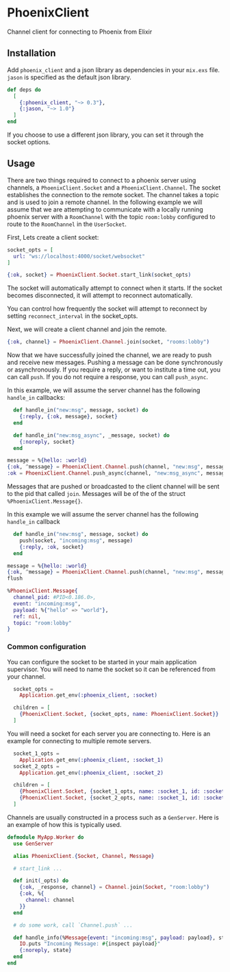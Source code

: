 # PhoenixClient

Channel client for connecting to Phoenix from Elixir

## Installation

Add `phoenix_client` and a json library as dependencies in your `mix.exs` file.
`jason` is specified as the default json library.

```elixir
def deps do
  [
    {:phoenix_client, "~> 0.3"},
    {:jason, "~> 1.0"}
  ]
end
```

If you choose to use a different json library, you can set it through the
socket options.

## Usage

There are two things required to connect to a phoenix server using channels, a
`PhoenixClient.Socket` and a `PhoenixClient.Channel`. The socket establishes
the connection to the remote socket. The channel takes a topic and is used
to join a remote channel. In the following example we will assume that we are
attempting to communicate with a locally running phoenix server with a `RoomChannel`
with the topic `room:lobby` configured to route to the `RoomChannel`
in the `UserSocket`.

First, Lets create a client socket:

```elixir
socket_opts = [
  url: "ws://localhost:4000/socket/websocket"
]

{:ok, socket} = PhoenixClient.Socket.start_link(socket_opts)
```

The socket will automatically attempt to connect when it starts. If the socket
becomes disconnected, it will attempt to reconnect automatically.

You can control how frequently the socket will attempt to reconnect by setting
`reconnect_interval` in the socket_opts.

Next, we will create a client channel and join the remote.

```elixir
{:ok, channel} = PhoenixClient.Channel.join(socket, "rooms:lobby")
```

Now that we have successfully joined the channel, we are ready to push and receive
new messages. Pushing a message can be done synchronously or asynchronously. If
you require a reply, or want to institute a time out, you can call `push`. If
you do not require a response, you can call `push_async`.

In this example, we will assume the server channel has the following `handle_in`
callbacks:

```elixir
  def handle_in("new:msg", message, socket) do
    {:reply, {:ok, message}, socket}
  end

  def handle_in("new:msg_async", _message, socket) do
    {:noreply, socket}
  end
```

```elixir
message = %{hello: :world}
{:ok, ^message} = PhoenixClient.Channel.push(channel, "new:msg", message)
:ok = PhoenixClient.Channel.push_async(channel, "new:msg_async", message)
```

Messages that are pushed or broadcasted to the client channel will be sent to the
pid that called `join`. Messages will be of the of the struct `%PhoenixClient.Message{}`.

In this example we will assume the server channel has the following `handle_in`
callback

```elixir
  def handle_in("new:msg", message, socket) do
    push(socket, "incoming:msg", message)
    {:reply, :ok, socket}
  end
```

```elixir
message = %{hello: :world}
{:ok, ^message} = PhoenixClient.Channel.push(channel, "new:msg", message)
flush

%PhoenixClient.Message{
  channel_pid: #PID<0.186.0>,
  event: "incoming:msg",
  payload: %{"hello" => "world"},
  ref: nil,
  topic: "room:lobby"
}
```

### Common configuration

You can configure the socket to be started in your main application supervisor.
You will need to name the socket so it can be referenced from your channel.

```elixir
  socket_opts =
    Application.get_env(:phoenix_client, :socket)

  children = [
    {PhoenixClient.Socket, {socket_opts, name: PhoenixClient.Socket}}
  ]
```

You will need a socket for each server you are connecting to. Here is an example
for connecting to multiple remote servers.

```elixir
  socket_1_opts =
    Application.get_env(:phoenix_client, :socket_1)
  socket_2_opts =
    Application.get_env(:phoenix_client, :socket_2)

  children = [
    {PhoenixClient.Socket, {socket_1_opts, name: :socket_1, id: :socket_id_1}},
    {PhoenixClient.Socket, {socket_2_opts, name: :socket_1, id: :socket_id_2}}
  ]
```

Channels are usually constructed in a process such as a `GenServer`. Here is an
example of how this is typically used.

```elixir
defmodule MyApp.Worker do
  use GenServer

  alias PhoenixClient.{Socket, Channel, Message}

  # start_link ...

  def init(_opts) do
    {:ok, _response, channel} = Channel.join(Socket, "room:lobby")
    {:ok, %{
      channel: channel
    }}
  end

  # do some work, call `Channel.push` ...

  def handle_info(%Message{event: "incoming:msg", payload: payload}, state) do
    IO.puts "Incoming Message: #{inspect payload}"
    {:noreply, state}
  end
end
```

